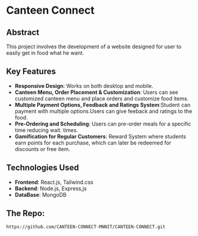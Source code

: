 # Canteen Connect

## Abstract

This project involves the development of a website designed for user to easily get in food what he want. 

## Key Features

- **Responsive Design**: Works on both desktop and mobile.
- **Canteen Menu, Order Placement & Customization**:  Users can see customized canteen menu and place orders and customize food items.
- **Multiple Payment Options, Feedback and Ratings System**:Student can payment with multiple options.Users can give feeback and ratings to the food.
- **Pre-Ordering and Scheduling**: Users can pre-order meals for a specific time reducing wait. 
times.
- **Gamification for Regular Customers**: Reward System where students earn points for each purchase, 
which can later be redeemed for discounts or free item.


## Technologies Used

- **Frontend**: React.js, Tailwind.css
- **Backend**: Node.js, Express,js
- **DataBase**:  MongoDB

##  The Repo:
 `https://github.com/CANTEEN-CONNECT-MNNIT/CANTEEN-CONNECT.git`
